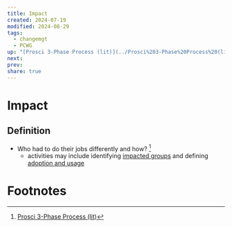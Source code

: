 ```yaml
---
title: Impact
created: 2024-07-19
modified: 2024-08-29
tags:
  - changemgt
  - PCWG
up: "[Prosci 3-Phase Process (lit)](../Prosci%203-Phase%20Process%20(lit).md)"
next: 
prev: 
share: true
---
```

# Impact
## Definition
- Who had to do their jobs differently and how? [^1]
	- activities may include identifying [impacted groups](Stakeholder%20and%20Stakeholder%20Groups.md) and defining [adoption and usage](adoption%20and%20usage.md)
# Footnotes

[^1]: [Prosci 3-Phase Process (lit)](../Prosci%203-Phase%20Process%20(lit).md)
